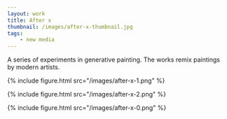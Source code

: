 ```yaml
---
layout: work
title: After x
thumbnail: /images/after-x-thumbnail.jpg
tags:
    - new media
---
```


A series of experiments in generative painting. The works remix paintings by modern artists.

{% include figure.html src="/images/after-x-1.png" %}

{% include figure.html src="/images/after-x-2.png" %}

{% include figure.html src="/images/after-x-0.png" %}
